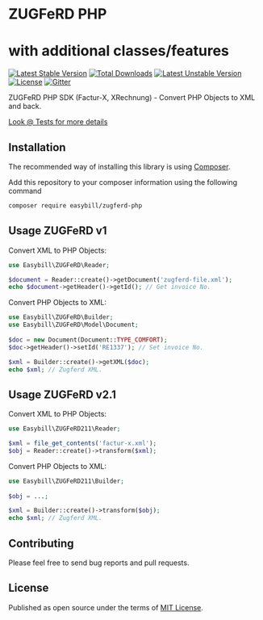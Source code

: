ZUGFeRD PHP
===========

with additional classes/features
===========

[![Latest Stable Version](https://poser.pugx.org/easybill/zugferd-php/v/stable.png)](https://packagist.org/packages/easybill/zugferd-php) [![Total Downloads](https://poser.pugx.org/easybill/zugferd-php/downloads.png)](https://packagist.org/packages/easybill/zugferd-php) [![Latest Unstable Version](https://poser.pugx.org/easybill/zugferd-php/v/unstable.png)](https://packagist.org/packages/easybill/zugferd-php) [![License](https://poser.pugx.org/easybill/zugferd-php/license.png)](https://packagist.org/packages/easybill/zugferd-php) [![Gitter](https://badges.gitter.im/Join%20Chat.svg)](https://gitter.im/easybill/zugferd-php)

ZUGFeRD PHP SDK (Factur-X, XRechnung) - Convert PHP Objects to XML and back.

[Look @ Tests for more details](tests)

## Installation
The recommended way of installing this library is using [Composer](http://getcomposer.org/). 

Add this repository to your composer information using the following command

```bash
composer require easybill/zugferd-php
```

## Usage ZUGFeRD v1

Convert XML to PHP Objects:

```php
use Easybill\ZUGFeRD\Reader;

$document = Reader::create()->getDocument('zugferd-file.xml');
echo $document->getHeader()->getId(); // Get invoice No.
```

Convert PHP Objects to XML:

```php
use Easybill\ZUGFeRD\Builder;
use Easybill\ZUGFeRD\Model\Document;
 
$doc = new Document(Document::TYPE_COMFORT);
$doc->getHeader()->setId('RE1337'); // Set invoice No.

$xml = Builder::create()->getXML($doc);
echo $xml; // Zugferd XML.
```

## Usage ZUGFeRD v2.1

Convert XML to PHP Objects:

```php
use Easybill\ZUGFeRD211\Reader;

$xml = file_get_contents('factur-x.xml');
$obj = Reader::create()->transform($xml);
```

Convert PHP Objects to XML:

```php
use Easybill\ZUGFeRD211\Builder;
 
$obj = ...;

$xml = Builder::create()->transform($obj);
echo $xml; // Zugferd XML.
```

## Contributing

Please feel free to send bug reports and pull requests.

## License

Published as open source under the terms of [MIT License](http://opensource.org/licenses/MIT).
